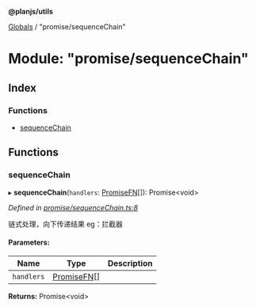**@planjs/utils**

[Globals](../README.md) / "promise/sequenceChain"

# Module: "promise/sequenceChain"

## Index

### Functions

* [sequenceChain](_promise_sequencechain_.md#sequencechain)

## Functions

### sequenceChain

▸ **sequenceChain**(`handlers`: [PromiseFN](_promise_interfaces_.md#promisefn)[]): Promise\<void>

*Defined in [promise/sequenceChain.ts:8](https://github.com/planjs/utils/blob/73a4845/src/promise/sequenceChain.ts#L8)*

链式处理，向下传递结果
eg：拦截器

#### Parameters:

Name | Type | Description |
------ | ------ | ------ |
`handlers` | [PromiseFN](_promise_interfaces_.md#promisefn)[] |   |

**Returns:** Promise\<void>
